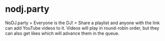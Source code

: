 # nodj.party

NoDJ.party  = Everyone is the DJ! = Share a playlist and anyone with the link can add YouTube videos to it.
Videos will play in round-robin order, but they can also get likes which will advance them in the queue.
